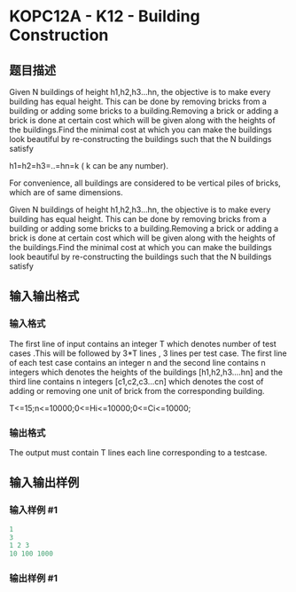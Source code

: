# KOPC12A - K12 - Building Construction

## 题目描述

 Given N buildings of height h1,h2,h3...hn, the objective is to make every building has equal height. This can be done by removing bricks from a building or adding some bricks to a building.Removing a brick or adding a brick is done at certain cost which will be given along with the heights of the buildings.Find the minimal cost at which you can make the buildings look beautiful by re-constructing the buildings such that the N buildings satisfy

h1=h2=h3=..=hn=k ( k can be any number).

For convenience, all buildings are considered to be vertical piles of bricks, which are of same dimensions.

Given N buildings of height h1,h2,h3...hn, the objective is to make every building has equal height. This can be done by removing bricks from a building or adding some bricks to a building.Removing a brick or adding a brick is done at certain cost which will be given along with the heights of the buildings.Find the minimal cost at which you can make the buildings look beautiful by re-constructing the buildings such that the N buildings satisfy

## 输入输出格式

### 输入格式

The first line of input contains an integer T which denotes number of test cases .This will be followed by 3\*T lines , 3 lines per test case. The first line of each test case contains an integer n and the second line contains n integers which denotes the heights of the buildings \[h1,h2,h3....hn\] and the third line contains n integers \[c1,c2,c3...cn\] which denotes the cost of adding or removing one unit of brick from the corresponding building.

T<=15;n<=10000;0<=Hi<=10000;0<=Ci<=10000;

### 输出格式

The output must contain T lines each line corresponding to a testcase.

## 输入输出样例

### 输入样例 #1

```cpp
1
3
1 2 3
10 100 1000
```


### 输出样例 #1

```cpp

```
